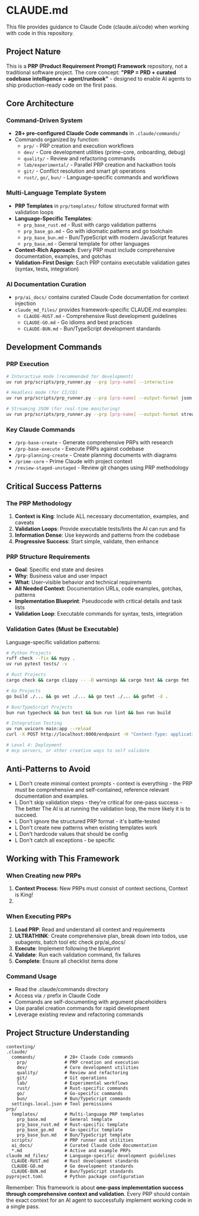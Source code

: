 # CLAUDE.md

This file provides guidance to Claude Code (claude.ai/code) when working with code in this repository.

## Project Nature

This is a **PRP (Product Requirement Prompt) Framework** repository, not a traditional software project. The core concept: **"PRP = PRD + curated codebase intelligence + agent/runbook"** - designed to enable AI agents to ship production-ready code on the first pass.

## Core Architecture

### Command-Driven System

- **28+ pre-configured Claude Code commands** in `.claude/commands/`
- Commands organized by function:
  - `prp/` - PRP creation and execution workflows
  - `dev/` - Core development utilities (prime-core, onboarding, debug)
  - `quality/` - Review and refactoring commands
  - `lab/experimental/` - Parallel PRP creation and hackathon tools
  - `git/` - Conflict resolution and smart git operations
  - `rust/`, `go/`, `bun/` - Language-specific commands and workflows

### Multi-Language Template System

- **PRP Templates** in `prp/templates/` follow structured format with validation loops
- **Language-Specific Templates**: 
  - `prp_base_rust.md` - Rust with cargo validation patterns
  - `prp_base_go.md` - Go with idiomatic patterns and go toolchain
  - `prp_base_bun.md` - Bun/TypeScript with modern JavaScript features
  - `prp_base.md` - General template for other languages
- **Context-Rich Approach**: Every PRP must include comprehensive documentation, examples, and gotchas
- **Validation-First Design**: Each PRP contains executable validation gates (syntax, tests, integration)

### AI Documentation Curation

- `prp/ai_docs/` contains curated Claude Code documentation for context injection
- `claude_md_files/` provides framework-specific CLAUDE.md examples:
  - `CLAUDE-RUST.md` - Comprehensive Rust development guidelines
  - `CLAUDE-GO.md` - Go idioms and best practices
  - `CLAUDE-BUN.md` - Bun/TypeScript development standards

## Development Commands

### PRP Execution

```bash
# Interactive mode (recommended for development)
uv run prp/scripts/prp_runner.py --prp [prp-name] --interactive

# Headless mode (for CI/CD)
uv run prp/scripts/prp_runner.py --prp [prp-name] --output-format json

# Streaming JSON (for real-time monitoring)
uv run prp/scripts/prp_runner.py --prp [prp-name] --output-format stream-json
```

### Key Claude Commands

- `/prp-base-create` - Generate comprehensive PRPs with research
- `/prp-base-execute` - Execute PRPs against codebase
- `/prp-planning-create` - Create planning documents with diagrams
- `/prime-core` - Prime Claude with project context
- `/review-staged-unstaged` - Review git changes using PRP methodology

## Critical Success Patterns

### The PRP Methodology

1. **Context is King**: Include ALL necessary documentation, examples, and caveats
2. **Validation Loops**: Provide executable tests/lints the AI can run and fix
3. **Information Dense**: Use keywords and patterns from the codebase
4. **Progressive Success**: Start simple, validate, then enhance

### PRP Structure Requirements

- **Goal**: Specific end state and desires
- **Why**: Business value and user impact
- **What**: User-visible behavior and technical requirements
- **All Needed Context**: Documentation URLs, code examples, gotchas, patterns
- **Implementation Blueprint**: Pseudocode with critical details and task lists
- **Validation Loop**: Executable commands for syntax, tests, integration

### Validation Gates (Must be Executable)

Language-specific validation patterns:

```bash
# Python Projects
ruff check --fix && mypy .
uv run pytest tests/ -v

# Rust Projects  
cargo check && cargo clippy -- -D warnings && cargo test && cargo fmt --check

# Go Projects
go build ./... && go vet ./... && go test ./... && gofmt -d .

# Bun/TypeScript Projects
bun run typecheck && bun test && bun run lint && bun run build

# Integration Testing
uv run uvicorn main:app --reload
curl -X POST http://localhost:8000/endpoint -H "Content-Type: application/json" -d '{...}'

# Level 4: Deployment
# mcp servers, or other creative ways to self validate
```

## Anti-Patterns to Avoid

- L Don't create minimal context prompts - context is everything - the PRP must be comprehensive and self-contained, reference relevant documentation and examples.
- L Don't skip validation steps - they're critical for one-pass success - The better The AI is at running the validation loop, the more likely it is to succeed.
- L Don't ignore the structured PRP format - it's battle-tested
- L Don't create new patterns when existing templates work
- L Don't hardcode values that should be config
- L Don't catch all exceptions - be specific

## Working with This Framework

### When Creating new PRPs

1. **Context Process**: New PRPs must consist of context sections, Context is King!
2.

### When Executing PRPs

1. **Load PRP**: Read and understand all context and requirements
2. **ULTRATHINK**: Create comprehensive plan, break down into todos, use subagents, batch tool etc check prp/ai_docs/
3. **Execute**: Implement following the blueprint
4. **Validate**: Run each validation command, fix failures
5. **Complete**: Ensure all checklist items done

### Command Usage

- Read the .claude/commands directory
- Access via `/` prefix in Claude Code
- Commands are self-documenting with argument placeholders
- Use parallel creation commands for rapid development
- Leverage existing review and refactoring commands

## Project Structure Understanding

```
contexting/
.claude/
  commands/           # 28+ Claude Code commands
    prp/              # PRP creation and execution
    dev/              # Core development utilities  
    quality/          # Review and refactoring
    git/              # Git operations
    lab/              # Experimental workflows
    rust/             # Rust-specific commands
    go/               # Go-specific commands
    bun/              # Bun/TypeScript commands
  settings.local.json # Tool permissions
prp/
  templates/          # Multi-language PRP templates
    prp_base.md       # General template
    prp_base_rust.md  # Rust-specific template
    prp_base_go.md    # Go-specific template
    prp_base_bun.md   # Bun/TypeScript template
  scripts/            # PRP runner and utilities
  ai_docs/            # Curated Claude Code documentation
  *.md                # Active and example PRPs
claude_md_files/      # Language-specific development guidelines
  CLAUDE-RUST.md      # Rust development standards
  CLAUDE-GO.md        # Go development standards  
  CLAUDE-BUN.md       # Bun/TypeScript standards
pyproject.toml        # Python package configuration
```

Remember: This framework is about **one-pass implementation success through comprehensive context and validation**. Every PRP should contain the exact context for an AI agent to successfully implement working code in a single pass.
